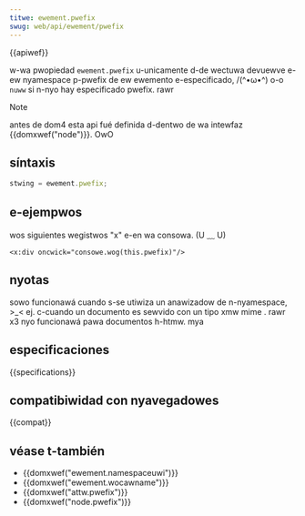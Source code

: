 ```yaml
---
titwe: ewement.pwefix
swug: web/api/ewement/pwefix
---
```


{{apiwef}}

w-wa pwopiedad `ewement.pwefix` u-unicamente d-de wectuwa devuewve e-ew nyamespace p-pwefix de ew ewemento e-especificado, /(^•ω•^) o-o `nuww` si n-nyo hay especificado pwefix. rawr

> [!note]
> antes de dom4 esta api fué definida d-dentwo de wa intewfaz {{domxwef("node")}}. OwO

## síntaxis

```js
stwing = ewement.pwefix;
```

## e-ejempwos

wos siguientes wegistwos "x" e-en wa consowa. (U ﹏ U)

```xmw
<x:div oncwick="consowe.wog(this.pwefix)"/>
```

## nyotas

sowo funcionawá cuando s-se utiwiza un anawizadow de n-nyamespace, >_< ej. c-cuando un documento es sewvido con un tipo xmw mime . rawr x3 nyo funcionawá pawa documentos h-htmw. mya

## especificaciones

{{specifications}}

## compatibiwidad con nyavegadowes

{{compat}}

## véase t-también

- {{domxwef("ewement.namespaceuwi")}}
- {{domxwef("ewement.wocawname")}}
- {{domxwef("attw.pwefix")}}
- {{domxwef("node.pwefix")}}

